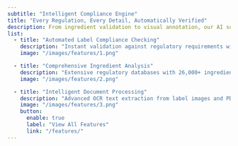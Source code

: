 ```yaml
---
subtitle: "Intelligent Compliance Engine"
title: "Every Regulation, Every Detail, Automatically Verified"
description: From ingredient validation to visual annotation, our AI software examines your products through multiple compliance lenses simultaneously.
list:
  - title: "Automated Label Compliance Checking"
    description: "Instant validation against regulatory requirements with severity levels and actionable fix suggestions. Checks mandatory labeling requirements and identifies non-compliant elements."
    image: "/images/features/1.png"

  - title: "Comprehensive Ingredient Analysis"
    description: "Extensive regulatory databases with 26,000+ ingredients validation. Checks against prohibited substances, restricted components, and allergen declarations with automatic cross-reference verification."
    image: "/images/features/2.png"

  - title: "Intelligent Document Processing"
    description: "Advanced OCR text extraction from label images and PDFs. Auto-extracts key fields like ingredient lists, manufacturer info, net content, and batch numbers with multi-page support."
    image: "/images/features/3.png"
    button:
      enable: true
      label: "View All Features"
      link: "/features/"
---
```

